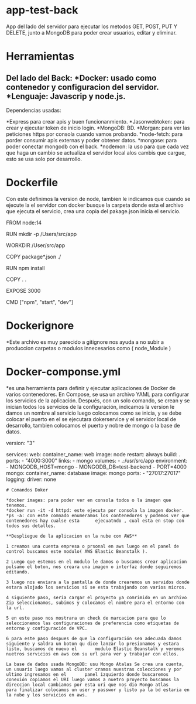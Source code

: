 # app-test-back

App del lado del servidor para ejecutar los metodos GET, POST, PUT Y DELETE, junto a MongoDB para 
poder crear usuarios, editar y eliminar.


# Herramientas

Del lado del Back: 
*Docker: usado como contenedor y configuracion del servidor.
*Lenguaje: Javascrip y node.js.
--------------
Dependencias usadas:

*Express para crear apis y buen funcionanmiento.
*Jasonwebtoken: para crear y ejecutar token de inicio login.
*MongoDB: BD.
*Morgan: para ver las peticiones https por consola cuando vamos probando.
*node-fetch: para porder consumir apis externas y poder obtener datos.
*mongose: para poder conectar mongodb con el back.
*nodemon: la uso para que cada vez que haga un cambio se actualiza el servidor local alos cambis que cargue, esto se usa solo por desarrollo.

# Dockerfile
Con este definimos la version de node, tambien le indicamos que cuando se ejecute la el servidor con docker busque la carpeta donde esta el archivo que ejecuta el servicio, crea una copia del pakage.json
inicia el servicio.

FROM node:14

RUN mkdir -p /Users/src/app

WORKDIR /User/src/app

COPY package*.json ./

RUN npm install 

COPY . .

EXPOSE 3000

CMD ["npm", "start", "dev"]





# Dockerignore

*Este archivo es muy parecido a gitignore nos ayuda a no subir a produccion carpetas o modulos innecesarios como ( node_Module )



# Docker-componse.yml

*es una herramienta para definir y ejecutar aplicaciones de Docker de varios contenedores. En Compose, se usa un archivo YAML para configurar los servicios de la aplicación. Después, con un solo comando, se crean y se inician todos los servicios de la configuración, indicamos la version le damos un  nombre al servicio luego colocamos como se inicia, y se debe colocar el puerto en el se ejecutara dokerservice y el servidor local de desarrollo, tambien colocamos el puerto y nobre de mongo o la base de datos.

version: "3"

services:
 web:
    container_name: web
    image: node
    restart: always
    build: .
    ports:
    - "4000:3000"
    links:
    - mongo
    volumes:
    - .:/usr/src/app
    environment:
    - MONGODB_HOST=mongo
    - MONGODB_DB=test-backend
    - PORT=4000
 mongo:
    container_name: database
    image: mongo
    ports:
      - "27017:27017"
    logging:
      driver: none
      
      
    
    # Comandos Doker
    
    *docker images: para poder ver en consola todos o la imagen que tenemos.
    *docker run -it -d httpd: este ejecuta por consola la imagen docker.
    *ps -a: con este comnado enumeramos los contenedores y podemos ver que contenedores hay cualse esta      ejecuatndo , cual esta en stop con todos sus detalles.
    
    **Despliegue de la aplicacion en la nube con AWS**
    
    1 creamos una cuenta empresa o prsonal en aws luego en el panel de control buscamos este modulo( AWS Elastic Beanstalk ).
    
    2 Luego que estemos en el modulo le damos o buscamos crear aplicacion pulsamo el boton, nos creara una imagen o interfaz donde seguiremos editando.
    
    3 luego nos enviara a la pantalla de donde crearemos un servidos donde estara alojado los servicios si se esta trabajando con varios micros.
    
    4 siguiente paso, seria cargar el proyecto ya comrimido en un archivo Zip seleccionamos, subimos y colocamos el nombre para el entorno con la url.
    
    5 en este paso nos mostrara un check de marcacion para que lo seleccionemos las configuraciones de preferencia como etiquetas de entorno y configuración de VPC.
    
    6 para este paso despues de que la configuración sea adecuada damos siguiente y saldra un boton qu dice lanzar lo presionamos y estara listo, buscamos de nuevo el       modulo Elastic Beanstalk y veremos nuetros servicios en aws con su url para ver y trabajar con ellos.
    
    La base de dados usada MongoDB: usu Mongo Atalas Se crea una cuenta, un usuario luego vamos al cluster cramos nuestras colecciones y por ultimo ingresamos en el       panel izquierdo donde buscaremos conexión copiamos el URI luego vamos a nuetro proyecto buscamos la direccion local cambiamos por esta uri que nos dio Mongo atlas     para finalizar colocamos un user y passwor y listo ya la bd estaria en la nube y los servicios en aws.
    
    
    
  


